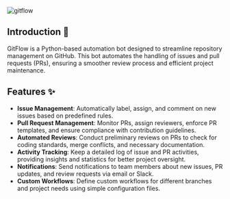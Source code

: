 ![gitflow](https://github.com/kunjgit/GitFlow/assets/103763618/354d0397-ba33-478a-b1be-851b7219af65)


## Introduction 🌟
GitFlow is a Python-based automation bot designed to streamline repository management on GitHub. This bot automates the handling of issues and pull requests (PRs), ensuring a smoother review process and efficient project maintenance.

## Features ✨
- **Issue Management**: Automatically label, assign, and comment on new issues based on predefined rules.
- **Pull Request Management**: Monitor PRs, assign reviewers, enforce PR templates, and ensure compliance with contribution guidelines.
- **Automated Reviews**: Conduct preliminary reviews on PRs to check for coding standards, merge conflicts, and necessary documentation.
- **Activity Tracking**: Keep a detailed log of issue and PR activities, providing insights and statistics for better project oversight.
- **Notifications**: Send notifications to team members about new issues, PR updates, and review requests via email or Slack.
- **Custom Workflows**: Define custom workflows for different branches and project needs using simple configuration files.
